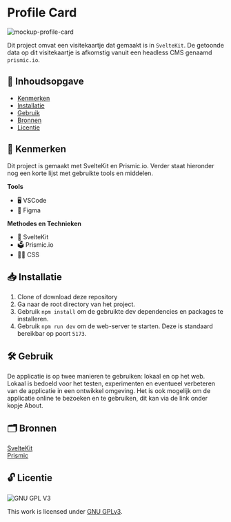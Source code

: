 # Profile Card

![mockup-profile-card](https://github.com/rosahoffer/your-tribe-for-life-profile-card/assets/112861375/1b251594-dd82-4dea-803a-3ddda098aa2a)

Dit project omvat een visitekaartje dat gemaakt is in `SvelteKit`. De getoonde data op dit visitekaartje is afkomstig vanuit een headless CMS genaamd `prismic.io`.

## 📖 Inhoudsopgave

  * [Kenmerken](#kenmerken)
  * [Installatie](#installatie)
  * [Gebruik](#gebruik)
  * [Bronnen](#bronnen)
  * [Licentie](#licentie)

## 💎 Kenmerken

Dit project is gemaakt met SvelteKit en Prismic.io. Verder staat hieronder nog een korte lijst met gebruikte tools en middelen.

**Tools**

- 🖥️ VSCode
- 🎨 Figma

**Methodes en Technieken**

- 🚀 SvelteKit
- 🗳️ Prismic.io
- 💅🏼 CSS

## 📥 Installatie

1. Clone of download deze repository
2. Ga naar de root directory van het project.
3. Gebruik `npm install` om de gebruikte dev dependencies en packages te installeren.
4. Gebruik `npm run dev` om de web-server te starten. Deze is standaard bereikbar op poort `5173`.

## 🛠️ Gebruik

De applicatie is op twee manieren te gebruiken: lokaal en op het web. Lokaal is bedoeld voor het testen, experimenten en eventueel verbeteren van de applicatie in een ontwikkel omgeving. Het is ook mogelijk om de applicatie online te bezoeken en te gebruiken, dit kan via de link onder kopje About.


## 🗂️ Bronnen

[SvelteKit](https://kit.svelte.dev/)
<br>
[Prismic](https://prismic.io/)
<br>
## 🔓 Licentie

![GNU GPL V3](https://www.gnu.org/graphics/gplv3-127x51.png)

This work is licensed under [GNU GPLv3](./LICENSE).
